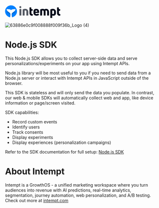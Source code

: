 <svg width="183" height="44" viewBox="0 0 183 44" fill="none" xmlns="http://www.w3.org/2000/svg">
<g clip-path="url(#clip0_2469_40603)">
<path opacity="0.68" d="M47.9066 34.7668C47.5009 34.7668 47.1531 34.4202 47.1531 34.0157V33.9868L47.211 13.8791C47.1821 13.4747 47.4429 13.2724 47.8486 13.2724H52.6594C53.0652 13.2435 53.4129 13.5324 53.4419 13.9369C53.4419 13.9658 53.4419 13.9947 53.4419 14.0236L53.3839 34.1313C53.4129 34.4779 53.1811 34.7668 52.8333 34.7957C52.8043 34.7957 52.7464 34.7957 52.7174 34.7957L47.9066 34.7668ZM53.297 7.00322C53.297 8.76553 51.848 10.21 50.0801 10.21C48.3123 10.21 46.8633 8.76553 46.8633 7.00322C46.8633 5.2409 48.2833 3.82528 50.0512 3.79639C51.819 3.79639 53.268 5.2409 53.268 7.00322H53.297Z" fill="#030A19"/>
<path opacity="0.68" d="M58.6005 34.7669C58.1948 34.7958 57.818 34.478 57.7891 34.0735C57.7891 34.0446 57.7891 34.0157 57.7891 33.9868L57.876 15.0637C57.876 14.7459 58.0789 14.4281 58.3687 14.3125C60.948 13.2725 63.7301 12.6947 66.5123 12.6658C72.7721 12.6658 76.3078 16.6526 76.2788 22.5174L76.2209 34.1024C76.2498 34.4491 76.018 34.738 75.6702 34.7669C75.6413 34.7669 75.5833 34.7669 75.5543 34.7669H70.8015C70.3667 34.7669 70.019 34.4202 69.99 33.9868V21.9107C70.019 19.3106 68.9177 18.0972 66.7152 18.0972C65.8168 18.0683 64.9473 18.2416 64.1359 18.5883V34.1024C64.1938 34.4202 63.962 34.7091 63.6722 34.7669C63.6142 34.7669 63.5562 34.7669 63.4693 34.7669H58.6005Z" fill="#030A19"/>
<path d="M86.5943 18.9927V26.9664C86.5943 28.8154 87.4348 29.8266 89.1157 29.8266H90.2459C90.7386 29.7977 91.0574 29.9999 91.0284 30.5199V34.3624C91.0284 34.7668 90.8545 35.0268 90.4488 35.0557C89.7532 35.2002 89.0577 35.258 88.3622 35.258C83.7542 35.258 80.3345 32.4845 80.3345 26.4464V8.73661C80.3055 8.38993 80.5373 8.10103 80.8851 8.07214C80.9141 8.07214 80.972 8.07214 81.001 8.07214H85.0583C85.4931 8.04324 85.8698 8.36104 85.8988 8.79439V8.82328L86.5074 13.7346H89.8402C90.2459 13.7058 90.6227 14.0235 90.6516 14.428C90.6516 14.4569 90.6516 14.4858 90.6516 14.5147V18.3282C90.7096 18.646 90.4778 18.9349 90.188 18.9927C90.13 18.9927 90.072 18.9927 89.9851 18.9927H86.5943Z" fill="#030A19"/>
<path d="M102.363 12.6658C107.666 12.6658 111.956 15.4681 111.898 21.564V25.5798C111.927 25.8975 111.666 26.1576 111.347 26.1864C111.318 26.1864 111.289 26.1864 111.26 26.1864H99.6967V26.7643C99.6677 28.9599 100.856 30.0289 103.145 30.0289C104.971 30 106.739 29.4222 108.246 28.3821C108.623 28.0932 108.942 28.1221 109.231 28.5843L111.492 31.7623C111.724 32.1667 111.753 32.5423 111.405 32.7446C109.434 34.2757 106.797 35.258 103.174 35.258C97.726 35.258 93.3789 31.9356 93.3789 26.562V20.6106C93.4658 15.2081 97.3203 12.6658 102.363 12.6658ZM105.812 21.0151C105.812 19.3683 104.855 17.9238 102.74 17.9238C100.624 17.9238 99.7837 18.9928 99.7547 20.9573V22.084H105.783L105.812 21.0151Z" fill="#030A19"/>
<path d="M135.137 12.6657C140.875 12.6657 144.498 16.8837 144.556 22.7773L144.469 34.1312C144.527 34.449 144.295 34.7379 143.976 34.7957C143.918 34.7957 143.86 34.7957 143.832 34.7957H139.137C138.702 34.8246 138.354 34.4779 138.325 34.0446V34.0157V21.9106C138.325 19.2527 137.166 18.0971 135.166 18.0971C134.239 18.0971 133.34 18.3571 132.529 18.8482C132.964 20.1194 133.167 21.4484 133.167 22.7773L133.109 34.1312C133.167 34.449 132.935 34.7379 132.616 34.7957C132.558 34.7957 132.5 34.7957 132.471 34.7957H127.805C127.399 34.8246 127.023 34.5068 126.994 34.1023C126.994 34.0735 126.994 34.0446 126.994 34.0157V21.9106C126.994 19.2527 125.921 18.0971 124.038 18.0971C123.226 18.0682 122.444 18.2415 121.719 18.5882L121.603 34.1023C121.603 34.5646 121.4 34.7668 120.966 34.7668H116.242C115.836 34.7957 115.517 34.4779 115.488 34.0735C115.488 34.0446 115.488 34.0157 115.488 33.9868L115.633 15.0636C115.633 14.7458 115.836 14.428 116.126 14.3125C118.589 13.2435 121.226 12.6946 123.893 12.6657C125.834 12.6368 127.747 13.2146 129.341 14.3125C131.08 13.2724 133.08 12.6946 135.137 12.6657Z" fill="#030A19"/>
<path d="M157.28 12.7235C163.25 12.7235 167.278 16.7682 167.307 22.3151V27.082C167.336 31.9645 164.09 35.3158 159.164 35.3158C157.715 35.3447 156.294 35.0269 154.99 34.3913V41.9605C155.048 42.2783 154.816 42.5672 154.498 42.625C154.44 42.625 154.382 42.625 154.353 42.625H149.484C149.078 42.6539 148.759 42.3361 148.73 41.9316C148.73 41.9028 148.73 41.8739 148.73 41.845V15.1503C148.73 14.8325 148.904 14.5436 149.194 14.3992C151.426 13.3302 154.498 12.7235 157.28 12.7235ZM160.96 21.8818C160.989 19.1949 159.888 18.1549 157.657 18.1549C156.729 18.126 155.831 18.3571 155.019 18.7616V29.2777C155.86 29.7977 156.816 30.0577 157.801 30.0577C159.917 30.0577 160.989 28.8154 160.989 26.2442L160.96 21.8818Z" fill="#030A19"/>
<path d="M177.188 18.9927V26.9664C177.188 28.8154 178.029 29.8266 179.709 29.8266H180.84C181.332 29.7977 181.651 29.9999 181.622 30.5199V34.3624C181.622 34.7668 181.448 35.0268 181.043 35.0557C180.347 35.2002 179.651 35.258 178.956 35.258C174.348 35.258 170.928 32.4845 170.928 26.4464V8.73661C170.899 8.38993 171.131 8.10103 171.479 8.07214C171.508 8.07214 171.566 8.07214 171.595 8.07214H175.652C176.087 8.04324 176.464 8.36104 176.493 8.79439V8.82328L177.101 13.7346H180.434C180.84 13.7058 181.216 14.0235 181.245 14.428C181.245 14.4569 181.245 14.4858 181.245 14.5147V18.3282C181.303 18.646 181.072 18.9349 180.782 18.9927C180.724 18.9927 180.666 18.9927 180.579 18.9927H177.188Z" fill="#030A19"/>
<path fill-rule="evenodd" clip-rule="evenodd" d="M16.7829 34.9979C16.7829 35.0557 16.7829 35.0846 16.7539 35.1424L16.7829 34.9979Z" fill="#0080FF"/>
<path fill-rule="evenodd" clip-rule="evenodd" d="M16.8415 34.6512C16.8415 34.709 16.8125 34.7668 16.8125 34.7957L16.8415 34.6512Z" fill="#0080FF"/>
<path d="M0 21.1008C0 10.1965 8.64171 1.37476 19.5659 1.37476C30.49 1.37476 39.1317 10.1965 39.1317 21.1008C39.1317 30.154 33.0177 37.7898 24.6724 40.1038C24.1265 40.2472 23.5806 40.3905 23.0347 40.4775L23.0275 40.4787L23.0209 40.4797L23.0174 40.4641C22.8856 39.8851 22.7442 39.2367 22.6047 38.5441C22.5985 38.5145 22.5923 38.4848 22.5861 38.4551V38.4514C22.3396 37.219 22.1007 35.8521 21.9339 34.4917L21.9197 34.4347V34.3768L21.8907 34.2611V34.2033C21.8907 34.1555 21.8819 34.1165 21.874 34.0815C21.8676 34.0528 21.8617 34.0268 21.8617 34.0008V33.8591C21.6688 32.0292 21.6255 30.251 21.8907 28.8718V28.8524C21.8907 28.831 21.8907 28.8254 21.9025 28.8122C22.3327 26.7395 25.6199 24.3742 27.7883 22.814C28.4421 22.3435 28.9943 21.9462 29.3357 21.6522L29.3398 21.6482C29.3451 21.643 29.3503 21.6379 29.3556 21.6328L29.36 21.6287L29.3656 21.6232L29.3693 21.62C29.3862 21.6043 29.4031 21.5895 29.42 21.575L29.428 21.5679C29.4334 21.5633 29.4392 21.5588 29.4446 21.5542C29.4524 21.5477 29.4602 21.5412 29.4681 21.5347C29.5115 21.4985 29.555 21.4624 29.5984 21.419C31.7427 19.5678 33.5682 17.4275 33.916 14.6797C34.0608 13.5806 33.3364 12.9154 32.1484 13.4071C31.125 13.8232 29.5742 13.9115 27.9016 14.0068C24.4595 14.2028 20.5019 14.4282 19.5659 17.601C18.6298 14.4282 14.6723 14.2028 11.2301 14.0068C9.55758 13.9115 8.00672 13.8232 6.98335 13.4071C5.79531 12.9154 5.0709 13.5806 5.21578 14.6797C5.5635 17.4275 7.38902 19.5678 9.53329 21.419C9.57675 21.4624 9.62021 21.4985 9.66367 21.5347C9.67691 21.5457 9.69015 21.5567 9.70338 21.5679L9.71176 21.575C9.72865 21.5895 9.74555 21.6043 9.76245 21.62L9.76611 21.6232L9.77178 21.6287C9.77848 21.635 9.78518 21.6415 9.79189 21.6482L9.79607 21.6522C10.1374 21.9462 10.6896 22.3435 11.3435 22.814C13.5118 24.3742 16.799 26.7395 17.2293 28.8122C17.241 28.8254 17.241 28.831 17.241 28.8524V28.8718C17.5062 30.251 17.463 32.0292 17.27 33.8591V34.0008C17.27 34.0268 17.2642 34.0528 17.2577 34.0814C17.2498 34.1165 17.241 34.1555 17.241 34.2033V34.2611L17.2121 34.3768V34.4347L17.1978 34.4917C17.031 35.8521 16.7921 37.219 16.5456 38.4514V38.4551C16.5394 38.4848 16.5332 38.5145 16.527 38.5441C16.3875 39.2367 16.2461 39.8851 16.1144 40.4641L16.111 40.4798C16.1081 40.4793 16.1052 40.4788 16.1023 40.4784L16.097 40.4775C15.5511 40.3905 15.0052 40.2472 14.4593 40.1038C6.11405 37.7898 0 30.154 0 21.1008Z" fill="#0080FF"/>
<path opacity="0.2" fill-rule="evenodd" clip-rule="evenodd" d="M14.7798 40.1874C15.2434 38.3942 16.0821 35.9966 16.2559 33.6538C16.4588 30.8193 15.5025 30.0094 12.8657 28.4186C9.50438 26.4229 5.59255 24.456 5.07097 22.0843C4.89711 21.2744 5.67948 20.7827 6.92547 21.1298C7.70784 21.3612 8.51594 21.5101 9.70398 21.568L9.76635 21.6232L9.79631 21.6523C11.2741 22.9249 16.7017 26.1335 17.2344 28.8364C17.8578 31.9997 16.8355 37.2982 16.111 40.4798C15.6535 40.4056 15.2137 40.2995 14.7798 40.1874Z" fill="#030A19"/>
<path fill-rule="evenodd" clip-rule="evenodd" d="M22.1445 34.9979C22.1445 35.0557 22.1445 35.0846 22.1735 35.1424L22.1445 34.9979Z" fill="#0080FF"/>
<path fill-rule="evenodd" clip-rule="evenodd" d="M22.0859 34.6512C22.0859 34.709 22.1149 34.7668 22.1149 34.7957L22.0859 34.6512Z" fill="#0080FF"/>
<path opacity="0.2" fill-rule="evenodd" clip-rule="evenodd" d="M24.3509 40.1874C23.8873 38.3942 23.0487 35.9966 22.8748 33.6538C22.672 30.8193 23.6282 30.0094 26.2651 28.4186C29.6263 26.4229 33.5382 24.456 34.0598 22.0843C34.2336 21.2744 33.4513 20.7827 32.2053 21.1298C31.4229 21.3612 30.6148 21.5101 29.4267 21.568L29.3644 21.6232L29.3344 21.6523C27.8566 22.9249 22.429 26.1335 21.8963 28.8364C21.2729 31.9997 22.2953 37.2982 23.0197 40.4798C23.4772 40.4056 23.917 40.2995 24.3509 40.1874Z" fill="#030A19"/>
</g>
<defs>
<clipPath id="clip0_2469_40603">
<rect width="183" height="44" fill="white"/>
</clipPath>
</defs>
</svg>

![63886e0c9f008888f009f36b_Logo (4)](https://github.com/intempt/intempt-intemptios/assets/64703923/f046172b-f51c-4da0-84e4-5dd3eb4a4d83)

# Node.js SDK

This Node.js SDK allows you to collect server-side data and serve personalizations/experiments on your app using Intempt APIs.

Node.js library will be most useful to you if you need to send data from a Node.js server or interact with Intempt APIs in JavaScript outside of the browser.

This SDK is stateless and will only send the data you populate. In contrast, our web & mobile SDKs will automatically collect web and app, like device information or page/screen visited.

SDK capabilities:

- Record custom events
- Identify users
- Track consents
- Display experiments
- Display experiences (personalization campaigns)

Refer to the SDK documentation for full setup:
[Node.js SDK](https://help.intempt.com/docs/nodejs-sdk)

# About Intempt

Intempt is a GrowthOS -  a unified marketing workspace where you turn audiences into revenue with AI predictions, real-time analytics, segmentation, journey automation, web personalization, and A/B testing.
Check out more at [intempt.com](https://www.intempt.com)
